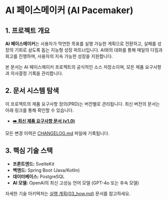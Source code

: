 # AI 페이스메이커 (AI Pacemaker)

## 1. 프로젝트 개요

**AI 페이스메이커**는 사용자가 막연한 목표를 실행 가능한 계획으로 전환하고, 실패를 성장의 기회로 삼도록 돕는 지능형 성장 파트너입니다. AI와의 대화를 통해 매일의 다짐과 회고를 진행하며, 사용자의 지속 가능한 성장을 지원합니다.

본 문서는 AI 페이스메이커 프로젝트의 공식적인 소스 저장소이며, 모든 제품 요구사항과 의사결정 기록을 관리합니다.

## 2. 문서 시스템 탐색

이 프로젝트의 제품 요구사항 정의(PRD)는 버전별로 관리됩니다. 최신 버전의 문서는 아래 링크를 통해 확인할 수 있습니다.

- **[➡️ 최신 제품 요구사항 문서 (v1.0)](./prd/v1.0/00_overview.md)**

모든 변경 이력은 [CHANGELOG.md](./CHANGELOG.md) 파일에 기록됩니다.

## 3. 핵심 기술 스택

- **프론트엔드:** SvelteKit
- **백엔드:** Spring Boot (Java/Kotlin)
- **데이터베이스:** PostgreSQL
- **AI 모델:** OpenAI의 최신 고성능 언어 모델 (GPT-4o 또는 후속 모델)

자세한 기술 아키텍처는 [실행 계획(03_how.md)](./prd/v1.0/03_how.md#기술-스택-및-아키텍처-개요-tech-stack--architecture-overview) 문서를 참고하세요.
